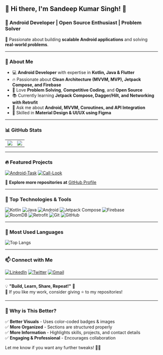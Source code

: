 ## **🌟 Hi there, I'm Sandeep Kumar Singh! 👋**
### 🚀 Android Developer | Open Source Enthusiast | Problem Solver  

📌 Passionate about building **scalable Android applications** and solving **real-world problems**.  

---

### **📌 About Me**
- 💻 **Android Developer** with expertise in **Kotlin, Java & Flutter**  
- 🔥 Passionate about **Clean Architecture (MVVM, MVP), Jetpack Compose, and Firebase**  
- 🎯 Love **Problem Solving**, **Competitive Coding**, and **Open Source**  
- 📚 Currently learning **Jetpack Compose, Dagger/Hilt, and Networking with Retrofit**  
- 💬 Ask me about **Android, MVVM, Coroutines, and API Integration**  
- 🎨 Skilled in **Material Design & UI/UX using Figma**  

---

### **📊 GitHub Stats**
<table>
<tr>
<td>
<img src="https://github-readme-stats.vercel.app/api?username=Virussandy&show_icons=true&theme=tokyonight" />
</td>
<td>
<img src="https://github-readme-streak-stats.herokuapp.com/?user=Virussandy&theme=tokyonight" />
</td>
</tr>
</table>

---

### **🔥 Featured Projects**
[![Android-Task](https://github-readme-stats.vercel.app/api/pin/?username=Virussandy&repo=Android-Task&theme=tokyonight)](https://github.com/Virussandy/Android-Task)
[![Call-Look](https://github-readme-stats.vercel.app/api/pin/?username=Virussandy&repo=Call-Look&theme=tokyonight)](https://github.com/Virussandy/Call-Look)  

🔗 **Explore more repositories at** [GitHub Profile](https://github.com/Virussandy?tab=repositories)

---

### **📌 Top Technologies & Tools**
![Kotlin](https://img.shields.io/badge/Kotlin-0095D5?style=for-the-badge&logo=kotlin&logoColor=white)
![Java](https://img.shields.io/badge/Java-ED8B00?style=for-the-badge&logo=java&logoColor=white)
![Android](https://img.shields.io/badge/Android-3DDC84?style=for-the-badge&logo=android&logoColor=white)
![Jetpack Compose](https://img.shields.io/badge/Jetpack%20Compose-4285F4?style=for-the-badge&logo=jetpackcompose&logoColor=white)
![Firebase](https://img.shields.io/badge/Firebase-FFCA28?style=for-the-badge&logo=firebase&logoColor=white)  
![RoomDB](https://img.shields.io/badge/RoomDB-0078D7?style=for-the-badge&logo=sqlite&logoColor=white)
![Retrofit](https://img.shields.io/badge/Retrofit-4285F4?style=for-the-badge&logo=retrofit&logoColor=white)
![Git](https://img.shields.io/badge/Git-F1502F?style=for-the-badge&logo=git&logoColor=white)
![GitHub](https://img.shields.io/badge/GitHub-181717?style=for-the-badge&logo=github&logoColor=white)

---

### **🌟 Most Used Languages**
![Top Langs](https://github-readme-stats.vercel.app/api/top-langs/?username=Virussandy&langs_count=10&layout=compact&theme=tokyonight)

---

### **📫 Connect with Me**
[![LinkedIn](https://img.shields.io/badge/LinkedIn-0A66C2?style=for-the-badge&logo=linkedin&logoColor=white)](https://www.linkedin.com/in/virussandy)
[![Twitter](https://img.shields.io/badge/Twitter-1DA1F2?style=for-the-badge&logo=twitter&logoColor=white)](https://twitter.com/)
[![Gmail](https://img.shields.io/badge/Gmail-EA4335?style=for-the-badge&logo=gmail&logoColor=white)](mailto:sandeepks.jsr@gmail.com)

---

💡 **"Build, Learn, Share, Repeat!"** 🚀  
💖 If you like my work, consider giving ⭐ to my repositories!

---

### **🔹 Why is This Better?**
✅ **Better Visuals** - Uses color-coded badges & images  
✅ **More Organized** - Sections are structured properly  
✅ **More Information** - Highlights skills, projects, and contact details  
✅ **Engaging & Professional** - Encourages collaboration  

Let me know if you want any further tweaks! 🚀🔥
